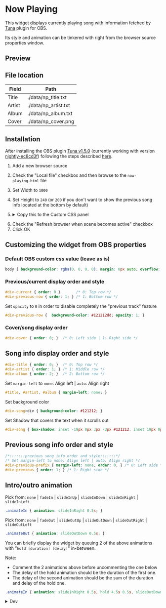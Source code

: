 # Now Playing

This widget displays currently playing song with information fetched by [Tuna](https://obsproject.com/forum/resources/tuna.843/) plugin for OBS.

Its style and animation can be tinkered with right from the browser source properties window.

## Preview


## File location

| Field  | Path |
| ------------- | ------------- |
| Title | ./data/np_title.txt |
| Artist | ./data/np_artist.txt |
| Album | ./data/np_album.txt |
| Cover | ./data/np_cover.png |

## Installation

After installing the OBS plugin [Tuna v1.5.0](https://obsproject.com/forum/resources/tuna.843/) (currently working with version [nightly-ec8cd3f](https://github.com/univrsal/tuna/actions/runs/274047007)) following the steps described [here](https://obsproject.com/forum/resources/tuna.843/).

1. Add a new browser source
2. Check the "Local file" checkbox and then browse to the ```now-playing.html``` file
3. Set Width to ```1000```
4. Set Height to ```240``` (or ```200``` if you don't want to show the previous song info located at the bottom by default)
5. <details>
    <summary>Copy this to the Custom CSS panel</summary>
  
    ```css
    /*:::::::        Default OBS custom css value        :::::::*/
    body { background-color: rgba(0, 0, 0, 0); margin: 0px auto; overflow: hidden; }

    /*:::::::  Previous/current display order and style  :::::::*/
    #div-current { order: 0 }       /* 0: Top row */
    #div-previous-row { order: 1; } /* 1: Bottom row */
    /* Set 'opacity' to 0 in order to disable completely the "previous track" feature */
    #div-previous-row {  background-color: #121212dd; opacity: 1; }

    /*:::::::        Cover/song info display order       :::::::*/
    #div-cover { order: 0; }  /* 0: Left side | 1: Right side */

    /*:::::::      Song info display order and style     :::::::*/
    #div-title { order: 0; }  /* 0: Top row */
    #div-artist { order: 1; } /* 1: Middle row */
    #div-album { order: 2; }  /* 2: Bottom row */
    /* Set margin-left to none: Align left | auto: Align right */
    #title, #artist, #album { margin-left: none; }
    /* Set background color */
    #div-song>div { background-color: #121212; }
    /* Set Shadow that covers the text when it scrolls out */
    #div-song { box-shadow: inset -19px 0px 3px -3px #121212, inset 19px 0px 3px -3px #121212; }

    /*::::::: Previous song info display order and style :::::::*/
    /* Set margin-left to none: Align left | auto: Align right */
    #div-previous-prefix { margin-left: none; order: 0; } /* 0: Left side */
    #div-previous { order: 1; } /* 1: Right side */

    /*:::::::           Intro/outro animation            :::::::*/
    /* Pick from: none | fadeIn | slideInUp | slideInDown | slideInRight | slideInLeft */
    .animateIn { animation: slideInRight 0.5s; }

    /* Pick from: none | fadeOut | slideOutUp | slideOutDown | slideOutRight | slideOutLeft */
    .animateOut { animation: slideOutDown 0.5s; }

    /* You can briefly display the widget by queuing 2 of the above animations with "hold [duration] [delay]" in-between */
    /* Note: Comment the 2 animations above before uncommenting the one below */
    /* The delay of the hold animation should be the duration of the first one. */
    /* The delay of the second animation should be the sum of the duration and delay of the hold one. */
    /* .animateIn { animation: slideInRight 0.5s, hold 4.5s 0.5s, slideOutDown 0.5s 5s; } */
    ```

</details>

6. Check the "Refresh browser when scene becomes active" checkbox
7. Click OK

## Customizing the widget from OBS properties

### Default OBS custom css value (leave as is)

```css
body { background-color: rgba(0, 0, 0, 0); margin: 0px auto; overflow: hidden; }
```

### Previous/current display order and style

```css
#div-current { order: 0 }       /* 0: Top row */
#div-previous-row { order: 1; } /* 1: Bottom row */
```

Set ```opacity``` to ```0``` in order to disable completely the "previous track" feature

```css
#div-previous-row {  background-color: #121212dd; opacity: 1; }
```

### Cover/song display order

```css
#div-cover { order: 0; }  /* 0: Left side | 1: Right side */
```

## Song info display order and style

```css
#div-title { order: 0; }  /* 0: Top row */
#div-artist { order: 1; } /* 1: Middle row */
#div-album { order: 2; }  /* 2: Bottom row */
```

Set ```margin-left``` to ```none```: Align left | ```auto```: Align right

```css
#title, #artist, #album { margin-left: none; }
```

Set background color

```css
#div-song>div { background-color: #121212; }
```

Set Shadow that covers the text when it scrolls out

```css
#div-song { box-shadow: inset -19px 0px 3px -3px #121212, inset 19px 0px 3px -3px #121212; }
```

## Previous song info order and style

```css
/*:::::::previous song info order and style:::::::*/
/* Set margin-left to none: Align left | auto: Align right */
#div-previous-prefix { margin-left: none; order: 0; } /* 0: Left side */
#div-previous { order: 1; } /* 1: Right side */
```

## Intro/outro animation

Pick from: ```none``` | ```fadeIn``` | ```slideInUp``` | ```slideInDown``` | ```slideInRight``` | ```slideInLeft```

```css
.animateIn { animation: slideInRight 0.5s; }
```

Pick from: ```none``` | ```fadeOut``` | ```slideOutUp``` | ```slideOutDown``` | ```slideOutRight``` | ```slideOutLeft```

```css
.animateOut { animation: slideOutDown 0.5s; }
```

You can briefly display the widget by queuing 2 of the above animations with "```hold [duration] [delay]```" in-between.

Note:

- Comment the 2 animations above before uncommenting the one below
- The delay of the hold animation should be the duration of the first one.
- The delay of the second animation should be the sum of the duration and delay of the hold one.

```css
.animateIn { animation: slideInRight 0.5s, hold 4.5s 0.5s, slideOutDown 0.5s 5s; }
```

<details>

<summary>Dev</summary>

    ## Dev Only: Make Usage

    Make sure you have [nodejs](https://nodejs.org/en/download/) v12.14.1 or up

    Then install http-server globally with

    ```console
    npm install -g http-server
    ```

    Finally start the server and load the project with

    ```console
    make run
    ```

    Tuna format for json output
    ```json
    {
        "artist": "%m",
        "album": "%a",
        "disc_number": "%d",
        "full_release_date": "%r",
        "release_year": "%y",
        "song_label": "%b",
        "song_progress": "%p",
        "song_length": "%l",
        "time_left": "%o",
        "title": "%t",
        "track_number": "%n",
    }
    ```

    uncomment the custom.css line in now-playing.html to test before pasting in obs
</details>
